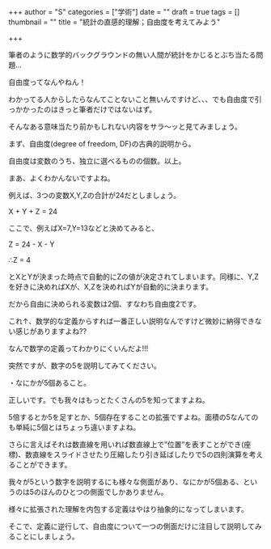 +++
author = "S"
categories = ["学術"]
date = ""
draft = true
tags = []
thumbnail = ""
title = "統計の直感的理解；自由度を考えてみよう"

+++

筆者のように数学的バックグラウンドの無い人間が統計をかじるとぶち当たる問題…

自由度ってなんやねん！

わかってる人からしたらなんてことないこと無いんですけど、、、でも自由度で引っかかったのはきっと筆者だけではないはず。

そんなある意味当たり前かもしれない内容をサラ～ッと見てみましょう。

まず、自由度(degree of freedom, DF)の古典的説明から。

自由度は変数のうち、独立に選べるものの個数。以上。

まあ、よくわかんないですよね。

例えば、3つの変数X,Y,Zの合計が24だとしましょう。

X + Y + Z = 24

ここで、例えばX=7,Y=13などと決めてみると、

Z = 24 - X - Y

∴Z = 4

とXとYが決まった時点で自動的にZの値が決定されてしまいます。同様に、Y,Zを好きに決めればXが、X,Zを決めればYが自動的に決まります。

だから自由に決められる変数は2個、すなわち自由度2です。

これ↑、数学的な定義からすれば一番正しい説明なんですけど微妙に納得できない感じがありますよね??

なんで数学の定義ってわかりにくいんだよ!!!

突然ですが、数字の5を説明してみてください。

・なにかが5個あること。

正しいです。でも我々はもっとたくさんの5を知ってますよね。

5倍するとか5を足すとか、5個存在することの拡張ですよね。面積の5なんてのも単純に5個とはちょっち違いますよね。

さらに言えばそれは数直線を用いれば数直線上で”位置”を表すことができ(座標)、数直線をスライドさせたり圧縮したり引き延ばしたりで5の四則演算を考えることができます。

我々が5という数字を説明するにも様々な側面があり、なにかが5個ある、というのは5のほんのひとつの側面でしかありません。

様々に拡張された理解を内包する定義はやはり抽象的になってしまいます。

そこで、定義に逆行して、自由度について一つの側面だけに注目して説明してみることにしましょう。